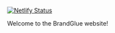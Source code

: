 [![Netlify Status](https://api.netlify.com/api/v1/badges/a06db11b-6d7c-4a03-b307-eb2644b3830a/deploy-status)](https://app.netlify.com/sites/brave-kilby-8a8ba4/deploys)

Welcome to the BrandGlue website!
